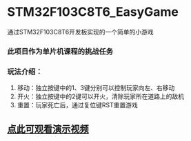 # STM32F103C8T6_EasyGame
通过STM32F103C8T6开发板实现的一个简单的小游戏

### 此项目作为单片机课程的挑战任务

### 玩法介绍：
1. 移动：独立按键中的1、3键分别可以控制玩家向左、右移动
2. 开火：独立按键中的2键可以开火，清除玩家所在道路上的敌机
3. 重置：玩家死亡后，通过复位键RST重置游戏

## [点此可观看演示视频](http://pan.lemyeung.ga/s/oESp)
